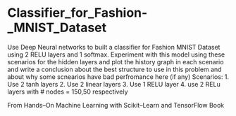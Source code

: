 # Classifier_for_Fashion-_MNIST_Dataset
Use Deep Neural networks to built a classifier for Fashion MNIST Dataset using 2 RELU layers and 1 softmax. Experiment with this model using these scenarios for the hidden layers and plot the history graph in each scenario and write a conclusion about the best structure to use in this problem and about why some scnearios have bad perfromance here (if any) Scenarios:      1. Use 2 tanh layers       2. Use 2 linear layers       3. Use 1 RELU layer      4. use 2 RELu layers with # nodes = 150,50 respectively


From Hands–On Machine Learning with Scikit–Learn and TensorFlow Book
